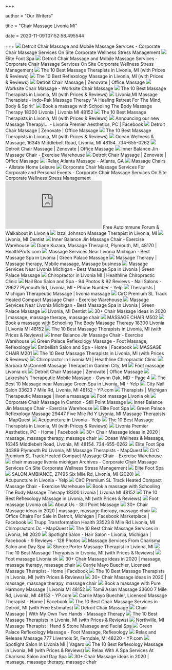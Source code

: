 +++
        
author = "Our Writers"
        
title = "Chair Massage Livonia Mi"
        
date = 2020-11-09T07:52:58.495544
        
+++
[ ![](https://i0.wp.com/bodyworkalternatives.com/wp-content/uploads/2015/11/detroit-corporate-chair-massage-workplace.png?ssl=1)](https://i0.wp.com/bodyworkalternatives.com/wp-content/uploads/2015/11/detroit-corporate-chair-massage-workplace.png?ssl=1) Detroit Chair Massage and Mobile Massage Services - Corporate Chair Massage  Services On Site Corporate Wellness Stress Management
[ ![](https://www.elitefootspa.net/images/chair.jpg)](https://www.elitefootspa.net/images/chair.jpg) Elite Foot Spa
[ ![](https://i1.wp.com/bodyworkalternatives.com/wp-content/uploads/2015/11/detroit-corporate-chair-massage-employee-health-fairs-trade-show-michigan.png?ssl=1)](https://i1.wp.com/bodyworkalternatives.com/wp-content/uploads/2015/11/detroit-corporate-chair-massage-employee-health-fairs-trade-show-michigan.png?ssl=1) Detroit Chair Massage and Mobile Massage Services - Corporate Chair Massage  Services On Site Corporate Wellness Stress Management
[ ![](https://cdn.thervo.com/profile-pro/5b6c9ce7c4528c9707c967f8_profile.jpg)](https://cdn.thervo.com/profile-pro/5b6c9ce7c4528c9707c967f8_profile.jpg) The 10 Best Massage Therapists in Livonia, MI (with Prices & Reviews)
[ ![](https://cdn.thervo.com/profile-pro/5b28013f45aa20c171a97576_profile.jpg)](https://cdn.thervo.com/profile-pro/5b28013f45aa20c171a97576_profile.jpg) The 10 Best Reflexology Massage in Livonia, MI (with Prices & Reviews)
[ ![](https://zenovate.com/wp-content/uploads/2020/02/Natasha-Kirkland-ExtraSpaceStorage-Utah-scaled.jpg)](https://zenovate.com/wp-content/uploads/2020/02/Natasha-Kirkland-ExtraSpaceStorage-Utah-scaled.jpg) Detroit Chair Massage | Zenovate | Office Massage
[ ![](http://worksitechairmassage.com/wp-content/uploads/2017/05/CHAIR_MASSAGE_DEMO_MG_0020.jpg)](http://worksitechairmassage.com/wp-content/uploads/2017/05/CHAIR_MASSAGE_DEMO_MG_0020.jpg) Worksite Chair Massage - Worksite Chair Massage
[ ![](https://cdn.thervo.com/profile-pro/5b9034bbc63cd5ef1f2b4a79_profile.jpg)](https://cdn.thervo.com/profile-pro/5b9034bbc63cd5ef1f2b4a79_profile.jpg) The 10 Best Massage Therapists in Livonia, MI (with Prices & Reviews)
[ ![](https://www.indopakmassage.com/uploads/2/5/5/3/2553823/jeffre-glebe-livonia-mi_orig.jpg)](https://www.indopakmassage.com/uploads/2/5/5/3/2553823/jeffre-glebe-livonia-mi_orig.jpg) Livonia,MI Massage Therapists - Indo-Pak Massage Therapy "A Healing Retreat  For The Mind, Body & Spirit"
[ ![](https://images.massagebook.com/img24032025ac84ba51c5cb7.68517711)](https://images.massagebook.com/img24032025ac84ba51c5cb7.68517711) Book a massage with Schooling The Body Massage Therapy 18300 Livonia | Livonia  MI 48152
[ ![](https://cdn.thervo.com/profile-pro/5b222c1745aa20c171a92f2d_profile.jpg)](https://cdn.thervo.com/profile-pro/5b222c1745aa20c171a92f2d_profile.jpg) The 10 Best Massage Therapists in Livonia, MI (with Prices & Reviews)
[ ![](https://lookaside.fbsbx.com/lookaside/crawler/media/?media_id=866489277052047)](https://lookaside.fbsbx.com/lookaside/crawler/media/?media_id=866489277052047) Announcing our new Massage Therapy!... - Livonia Premier Aesthetics, PC |  Facebook
[ ![](https://zenovate.com/wp-content/uploads/2020/02/DSC02013-1-scaled.jpg)](https://zenovate.com/wp-content/uploads/2020/02/DSC02013-1-scaled.jpg) Detroit Chair Massage | Zenovate | Office Massage
[ ![](https://cdn.thervo.com/profile-pro/5f2ffaffe266710f43504e14_profile.jpg)](https://cdn.thervo.com/profile-pro/5f2ffaffe266710f43504e14_profile.jpg) The 10 Best Massage Therapists in Livonia, MI (with Prices & Reviews)
[ ![](http://www.realitydistortionfield.com/OceanWellness/Ocean-Wellness-Massage-Squoosh-701.jpg)](http://www.realitydistortionfield.com/OceanWellness/Ocean-Wellness-Massage-Squoosh-701.jpg) Ocean Wellness & Massage, 16345 Middlebelt Road, Livonia, MI 48154.  734-655-0262
[ ![](https://zenovate.com/wp-content/uploads/2020/01/aysia-Birst-San-Francisco-280x280.png)](https://zenovate.com/wp-content/uploads/2020/01/aysia-Birst-San-Francisco-280x280.png) Detroit Chair Massage | Zenovate | Office Massage
[ ![](https://exercisewarehouse.net/wp-content/uploads/2018/05/jin-chair.png)](https://exercisewarehouse.net/wp-content/uploads/2018/05/jin-chair.png) Inner Balance Jin Massage Chair - Exercise Warehouse
[ ![](https://zenovate.com/wp-content/uploads/2020/02/DSC01957-3-scaled.jpg)](https://zenovate.com/wp-content/uploads/2020/02/DSC01957-3-scaled.jpg) Detroit Chair Massage | Zenovate | Office Massage
[ ![](https://d3926qxcw0e1bh.cloudfront.net/business_story/89/ed/89ed5cef6ce313a8cf2683d2e73aaf65.jpg.smartcrop265x265.jpg)](https://d3926qxcw0e1bh.cloudfront.net/business_story/89/ed/89ed5cef6ce313a8cf2683d2e73aaf65.jpg.smartcrop265x265.jpg) iRelax Atlanta Massage - Atlanta, GA
[ ![](https://homeleisure.com/pub/media/catalog/category/MASSAGE_HERO.jpg)](https://homeleisure.com/pub/media/catalog/category/MASSAGE_HERO.jpg) Massage Chairs - Allstate Home Leisure
[ ![](https://i2.wp.com/bodyworkalternatives.com/wp-content/uploads/2019/02/chair-massage-near-me.png?fit=560%2C315&ssl=1)](https://i2.wp.com/bodyworkalternatives.com/wp-content/uploads/2019/02/chair-massage-near-me.png?fit=560%2C315&ssl=1) Corporate Chair Massage Services For Corporate and Personal Events -  Corporate Chair Massage Services On Site Corporate Wellness Stress  Management
[ ![](https://www.newswise.com/legacy/image.php?image=/images/uploads/2019/08/17/RitaBaronFaust.jpg)](https://www.newswise.com/legacy/image.php?image=/images/uploads/2019/08/17/RitaBaronFaust.jpg) Free Autoimmune Forum & Walkabout in Livonia
[ ![](https://images.massagebook.com/img24032025ca96ba9b052d1.52414857)](https://images.massagebook.com/img24032025ca96ba9b052d1.52414857) Izzal Johnson Massage Therapist in Livonia, MI
[ ![](https://www.himmfamilydentistry.com/storage/app/media/Megan.jpg)](https://www.himmfamilydentistry.com/storage/app/media/Megan.jpg) Livonia, MI Dentist
[ ![](https://exercisewarehouse.net/wp-content/uploads/2018/05/jin-chair_4.png)](https://exercisewarehouse.net/wp-content/uploads/2018/05/jin-chair_4.png) Inner Balance Jin Massage Chair - Exercise Warehouse
[ ![](https://cdn4.sussexdirectories.com/cam/cam_photos/original/08/60/506008_2.jpg?pu=0)](https://cdn4.sussexdirectories.com/cam/cam_photos/original/08/60/506008_2.jpg?pu=0) Diane Kuzara, Massage Therapist, Plymouth, MI, 48170 | HealthProfs.com
[ ![](https://massagespadeals.com/wp-content/uploads/2020/07/back-acupressure-massage3.jpg)](https://massagespadeals.com/wp-content/uploads/2020/07/back-acupressure-massage3.jpg) Massage Services Near Livonia Michigan - Best Massage Spa in Livonia |  Green Palace Massage
[ ![](https://i.pinimg.com/originals/11/be/b3/11beb36f800fefb796123fd739e93285.jpg)](https://i.pinimg.com/originals/11/be/b3/11beb36f800fefb796123fd739e93285.jpg) Massage Therapy | Massage therapy, Mobile massage, Massage business
[ ![](https://massagespadeals.com/wp-content/uploads/2020/02/green-palace-massage-chairs-3.jpg)](https://massagespadeals.com/wp-content/uploads/2020/02/green-palace-massage-chairs-3.jpg) Massage Services Near Livonia Michigan - Best Massage Spa in Livonia |  Green Palace Massage
[ ![](https://www.healthlinechiropractic.com/wp-content/uploads/2019/03/Uecker-meet-the-chiropractor-about-us.jpg)](https://www.healthlinechiropractic.com/wp-content/uploads/2019/03/Uecker-meet-the-chiropractor-about-us.jpg) Chiropractor in Livonia MI | Healthline Chiropractic Clinic
[ ![](https://s3-media0.fl.yelpcdn.com/bphoto/HrQ4wslmlfPuppukhsIQ2A/l.jpg)](https://s3-media0.fl.yelpcdn.com/bphoto/HrQ4wslmlfPuppukhsIQ2A/l.jpg) Nail Box Salon and Spa - 94 Photos & 92 Reviews - Nail Salons - 29627  Plymouth Rd, Livonia, MI - Phone Number - Yelp
[ ![](http://www.mtmmassage.com/wpimages/wp4e481cb0_05_06.jpg)](http://www.mtmmassage.com/wpimages/wp4e481cb0_05_06.jpg) Therapists | Michigan Therapeutic Massage | livonia massage
[ ![](https://exercisewarehouse.net/wp-content/uploads/2018/05/Circ_beige_2.png)](https://exercisewarehouse.net/wp-content/uploads/2018/05/Circ_beige_2.png) CirC Premium SL Track Heated Compact Massage Chair - Exercise Warehouse
[ ![](https://massagespadeals.com/wp-content/uploads/2020/07/back-massage-spa-in-livonia-michigan3.jpg)](https://massagespadeals.com/wp-content/uploads/2020/07/back-massage-spa-in-livonia-michigan3.jpg) Massage Services Near Livonia Michigan - Best Massage Spa in Livonia |  Green Palace Massage
[ ![](https://www.himmfamilydentistry.com/storage/app/media/Carol_Watson_Himm.jpg)](https://www.himmfamilydentistry.com/storage/app/media/Carol_Watson_Himm.jpg) Livonia, MI Dentist
[ ![](https://i.pinimg.com/236x/d1/8e/63/d18e632f6b18f34578c76f62d260100f--accupuncture-massage-chair.jpg)](https://i.pinimg.com/236x/d1/8e/63/d18e632f6b18f34578c76f62d260100f--accupuncture-massage-chair.jpg) 30+ Chair Massage ideas in 2020 | massage, massage therapy, massage chair
[ ![](https://homeleisure.com/pub/media/catalog/product/m/5/m501.jpg)](https://homeleisure.com/pub/media/catalog/product/m/5/m501.jpg) MASSAGE CHAIR M502
[ ![](https://cdn.massagebook.com/266/static/img/logo-green.svg)](https://cdn.massagebook.com/266/static/img/logo-green.svg) Book a massage with Schooling The Body Massage Therapy 18300 Livonia | Livonia  MI 48152
[ ![](https://cdn.thervo.com/profile-pro/5d01c04e9f830531bc77f5dc_profile.jpg)](https://cdn.thervo.com/profile-pro/5d01c04e9f830531bc77f5dc_profile.jpg) The 10 Best Massage Therapists in Livonia, MI (with Prices & Reviews)
[ ![](https://exercisewarehouse.net/wp-content/uploads/2018/05/jin-chair_7.png)](https://exercisewarehouse.net/wp-content/uploads/2018/05/jin-chair_7.png) Inner Balance Jin Massage Chair - Exercise Warehouse
[ ![](https://img.pagecloud.com/dvHZPGtanUUa_oa2pE6JGqSEMTI=/1600x0/filters:no_upscale()/green-palace-reflexology/images/IMG-0136-i0fe5.jpg)](https://img.pagecloud.com/dvHZPGtanUUa_oa2pE6JGqSEMTI=/1600x0/filters:no_upscale()/green-palace-reflexology/images/IMG-0136-i0fe5.jpg) Green Palace Reflexology Massage - Foot Massage, Reflexology
[ ![](https://lookaside.fbsbx.com/lookaside/crawler/media/?media_id=401590080193717)](https://lookaside.fbsbx.com/lookaside/crawler/media/?media_id=401590080193717) Embellish Salon and Spa - Home | Facebook
[ ![](https://homeleisure.com/pub/media/catalog/product/m/2/m201_big.jpg)](https://homeleisure.com/pub/media/catalog/product/m/2/m201_big.jpg) MASSAGE CHAIR M201
[ ![](https://cdn.thervo.com/profile-pro/5da0976b562c0d0d043226fb_profile.jpg)](https://cdn.thervo.com/profile-pro/5da0976b562c0d0d043226fb_profile.jpg) The 10 Best Massage Therapists in Livonia, MI (with Prices & Reviews)
[ ![](https://www.healthlinechiropractic.com/wp-content/uploads/2019/03/Dr-Susan-Blaskay.png)](https://www.healthlinechiropractic.com/wp-content/uploads/2019/03/Dr-Susan-Blaskay.png) Chiropractor in Livonia MI | Healthline Chiropractic Clinic
[ ![](https://images.massagebook.com/img472776564128b25a5973.01688103)](https://images.massagebook.com/img472776564128b25a5973.01688103) Barbara McConnell Massage Therapist in Garden City, MI
[ ![](https://www.schmittimports.com/images/foot-massage-livonia-ok-5.jpg)](https://www.schmittimports.com/images/foot-massage-livonia-ok-5.jpg) Foot massage Livonia ok
[ ![](https://zenovate.com/wp-content/uploads/2019/09/Brandon-Fish-280x280.jpg)](https://zenovate.com/wp-content/uploads/2019/09/Brandon-Fish-280x280.jpg) Detroit Chair Massage | Zenovate | Office Massage
[ ![](https://production-next-images-cdn.thumbtack.com/i/359307579898134542/width/1024.jpeg)](https://production-next-images-cdn.thumbtack.com/i/359307579898134542/width/1024.jpeg) Lakresha's Therapeutic Mobile Massage - Gwynn Oak, MD - Page 4
[ ![](https://s3-media0.fl.yelpcdn.com/bphoto/zY9_Hpg0Kiv7Ukr_W_MzWg/ls.jpg)](https://s3-media0.fl.yelpcdn.com/bphoto/zY9_Hpg0Kiv7Ukr_W_MzWg/ls.jpg) The Best 10 Massage near Massage Green Spa in Livonia, MI - Yelp
[ ![](https://i1.ypcdn.com/blob/e612ad80f20b03540e235f9eb1ca56910634e6f9_400x260_crop.jpg)](https://i1.ypcdn.com/blob/e612ad80f20b03540e235f9eb1ca56910634e6f9_400x260_crop.jpg) City Nail Salon 33623 7 Mile Rd, Livonia, MI 48152 - YP.com
[ ![](http://www.mtmmassage.com/wpimages/wp619ce0aa_06.png)](http://www.mtmmassage.com/wpimages/wp619ce0aa_06.png) Therapists | Michigan Therapeutic Massage | livonia massage
[ ![](https://www.schmittimports.com/images/foot-massage-livonia-ok-2.jpg)](https://www.schmittimports.com/images/foot-massage-livonia-ok-2.jpg) Foot massage Livonia ok
[ ![](https://www.stillpointmassagecanton.com/wp-content/uploads/2018/10/Massage-Therapy-Canton-MI-Angela-Brewer-Massage-Therapist-210x300.jpg)](https://www.stillpointmassagecanton.com/wp-content/uploads/2018/10/Massage-Therapy-Canton-MI-Angela-Brewer-Massage-Therapist-210x300.jpg) Corporate Chair Massage in Canton - Still Point Massage
[ ![](https://exercisewarehouse.net/wp-content/uploads/2018/05/jin-chair_3.png)](https://exercisewarehouse.net/wp-content/uploads/2018/05/jin-chair_3.png) Inner Balance Jin Massage Chair - Exercise Warehouse
[ ![](https://www.elitefootspa.net/images/eliteFootLogo4.png)](https://www.elitefootspa.net/images/eliteFootLogo4.png) Elite Foot Spa
[ ![](https://s3-media0.fl.yelpcdn.com/bphoto/JvvBMm6OuV9Gtltt4sv6rg/l.jpg)](https://s3-media0.fl.yelpcdn.com/bphoto/JvvBMm6OuV9Gtltt4sv6rg/l.jpg) Green Palace Reflexology Massage 29447 Five Mile Rd Y Livonia, MI Massage  Therapists - MapQuest
[ ![](https://s3-media0.fl.yelpcdn.com/bphoto/MRfA9UwDeZGHnH_d5xuJXg/ls.jpg)](https://s3-media0.fl.yelpcdn.com/bphoto/MRfA9UwDeZGHnH_d5xuJXg/ls.jpg) Acupuncture in Livonia - Yelp
[ ![](https://cdn.thervo.com/profile-pro/5b592f2da36ccc6e626a5928_profile.jpg)](https://cdn.thervo.com/profile-pro/5b592f2da36ccc6e626a5928_profile.jpg) The 10 Best Massage Therapists in Livonia, MI (with Prices & Reviews)
[ ![](https://lookaside.fbsbx.com/lookaside/crawler/media/?media_id=1028799037487736)](https://lookaside.fbsbx.com/lookaside/crawler/media/?media_id=1028799037487736) Livonia Premier Aesthetics, PC - Home | Facebook
[ ![](https://i.pinimg.com/236x/88/14/a1/8814a11c48b68d5279d7f80501ac8797.jpg)](https://i.pinimg.com/236x/88/14/a1/8814a11c48b68d5279d7f80501ac8797.jpg) 30+ Chair Massage ideas in 2020 | massage, massage therapy, massage chair
[ ![](http://www.realitydistortionfield.com/OceanWellness/Lobby-1.jpg)](http://www.realitydistortionfield.com/OceanWellness/Lobby-1.jpg) Ocean Wellness & Massage, 16345 Middlebelt Road, Livonia, MI 48154.  734-655-0262
[ ![](https://s3-media0.fl.yelpcdn.com/bphoto/89TFOmRAztRWZCP3HOG6eg/l.jpg)](https://s3-media0.fl.yelpcdn.com/bphoto/89TFOmRAztRWZCP3HOG6eg/l.jpg) Elite Foot Spa 34389 Plymouth Rd Livonia, MI Massage Therapists - MapQuest
[ ![](https://exercisewarehouse.net/wp-content/uploads/2018/05/Circ_wine_1_1.png)](https://exercisewarehouse.net/wp-content/uploads/2018/05/Circ_wine_1_1.png) CirC Premium SL Track Heated Compact Massage Chair - Exercise Warehouse
[ ![](https://i0.wp.com/bodyworkalternatives.com/wp-content/uploads/2014/11/employee-appreciation-chair-massage-dental-hygienists-orchard-lake-michigan-detroit-troy-bloomfield-hills-livonia-birmingham-rochester.jpg?resize=456%2C342&ssl=1)](https://i0.wp.com/bodyworkalternatives.com/wp-content/uploads/2014/11/employee-appreciation-chair-massage-dental-hygienists-orchard-lake-michigan-detroit-troy-bloomfield-hills-livonia-birmingham-rochester.jpg?resize=456%2C342&ssl=1) chair massage livonia michigan Archives - Corporate Chair Massage Services  On Site Corporate Wellness Stress Management
[ ![](https://www.elitefootspa.net/images/body.jpg)](https://www.elitefootspa.net/images/body.jpg) Elite Foot Spa
[ ![](https://scontent.fymy1-2.fna.fbcdn.net/v/t1.0-9/s720x720/118636632_10158821909539885_5859124083481480089_o.jpg?_nc_cat=103&ccb=2&_nc_sid=110474&_nc_ohc=XKCeyQw3towAX_vlgTQ&_nc_ht=scontent.fymy1-2.fna&tp=7&oh=274803034cf38b753209d120fff3d3ac&oe=5FB7A710)](https://scontent.fymy1-2.fna.fbcdn.net/v/t1.0-9/s720x720/118636632_10158821909539885_5859124083481480089_o.jpg?_nc_cat=103&ccb=2&_nc_sid=110474&_nc_ohc=XKCeyQw3towAX_vlgTQ&_nc_ht=scontent.fymy1-2.fna&tp=7&oh=274803034cf38b753209d120fff3d3ac&oe=5FB7A710) SALON AMBIANCE, 27495 Six Mile Rd, Livonia, MI (2020)
[ ![](https://s3-media0.fl.yelpcdn.com/bphoto/DazI88FVWYvAYyGyJfSlaQ/ls.jpg)](https://s3-media0.fl.yelpcdn.com/bphoto/DazI88FVWYvAYyGyJfSlaQ/ls.jpg) Acupuncture in Livonia - Yelp
[ ![](https://exercisewarehouse.net/wp-content/uploads/2018/05/massager_massage_image01.png)](https://exercisewarehouse.net/wp-content/uploads/2018/05/massager_massage_image01.png) CirC Premium SL Track Heated Compact Massage Chair - Exercise Warehouse
[ ![](https://images.massagebook.com/img24032025ac84a94267a12.64014838)](https://images.massagebook.com/img24032025ac84a94267a12.64014838) Book a massage with Schooling The Body Massage Therapy 18300 Livonia | Livonia  MI 48152
[ ![](https://cdn.thervo.com/profile-pro/5f15f222e266710f434bf61d_profile.jpg)](https://cdn.thervo.com/profile-pro/5f15f222e266710f434bf61d_profile.jpg) The 10 Best Reflexology Massage in Livonia, MI (with Prices & Reviews)
[ ![](https://www.schmittimports.com/images/112407.jpg)](https://www.schmittimports.com/images/112407.jpg) Foot massage Livonia ok
[ ![](https://www.stillpointmassagecanton.com/wp-content/uploads/2020/05/Chiropractic-Canton-MI-Wyatt-Licnsed-Massage-Therapist.jpg)](https://www.stillpointmassagecanton.com/wp-content/uploads/2020/05/Chiropractic-Canton-MI-Wyatt-Licnsed-Massage-Therapist.jpg) About Us - Still Point Massage
[ ![](https://i.pinimg.com/236x/76/55/98/7655981bbe55b9dc4c2137d2bf8550a9--massage-chair-massage-room.jpg)](https://i.pinimg.com/236x/76/55/98/7655981bbe55b9dc4c2137d2bf8550a9--massage-chair-massage-room.jpg) 30+ Chair Massage ideas in 2020 | massage, massage therapy, massage chair
[ ![](https://lookaside.fbsbx.com/lookaside/crawler/media/?media_id=10159052921112578)](https://lookaside.fbsbx.com/lookaside/crawler/media/?media_id=10159052921112578) Office Chairs For Sale in Detroit, Michigan | Facebook Marketplace |  Facebook
[ ![](https://s3-media0.fl.yelpcdn.com/bphoto/Va99XxJ4tduJ5xsO5K42nQ/l.jpg)](https://s3-media0.fl.yelpcdn.com/bphoto/Va99XxJ4tduJ5xsO5K42nQ/l.jpg) Trupp Transformation Health 33523 8 Mile Rd Livonia, MI Chiropractors Dc -  MapQuest
[ ![](https://production-next-images-cdn.thumbtack.com/i/391254328968888331/desktop/standard/400square-legacy)](https://production-next-images-cdn.thumbtack.com/i/391254328968888331/desktop/standard/400square-legacy) The 10 Best Chair Massage Services in Livonia, MI 2020
[ ![](https://lookaside.fbsbx.com/lookaside/crawler/media/?media_id=230613140621359)](https://lookaside.fbsbx.com/lookaside/crawler/media/?media_id=230613140621359) Spotlight Salon - Hair Salon - Livonia, Michigan | Facebook - 9 Reviews -  128 Photos
[ ![](http://www.charismadetroit.com/wp-content/themes/charisma-f5/library/images/logo.png)](http://www.charismadetroit.com/wp-content/themes/charisma-f5/library/images/logo.png) Massage Services From Charisma Salon and Day Spa
[ ![](https://images.massagebook.com/img44110535f601253a33fc9.15924883)](https://images.massagebook.com/img44110535f601253a33fc9.15924883) Sheree Porter Massage Therapist in Liviona, MI
[ ![](https://cdn.thervo.com/profile-pro/58cbda8e45c3abfd6e6452c2_profile.jpg)](https://cdn.thervo.com/profile-pro/58cbda8e45c3abfd6e6452c2_profile.jpg) The 10 Best Massage Therapists in Livonia, MI (with Prices & Reviews)
[ ![](https://www.schmittimports.com/images/foot-massage-livonia-ok-7.jpg)](https://www.schmittimports.com/images/foot-massage-livonia-ok-7.jpg) Foot massage Livonia ok
[ ![](https://i.pinimg.com/236x/92/18/0d/92180da1f9b04fb1b103ef795f9bae7b.jpg)](https://i.pinimg.com/236x/92/18/0d/92180da1f9b04fb1b103ef795f9bae7b.jpg) 30+ Chair Massage ideas in 2020 | massage, massage therapy, massage chair
[ ![](https://lookaside.fbsbx.com/lookaside/crawler/media/?media_id=161740453845809)](https://lookaside.fbsbx.com/lookaside/crawler/media/?media_id=161740453845809) Carrie Mayo Buechler, Licensed Massage Therapist - Home | Facebook
[ ![](https://cdn.thervo.com/profile-pro/5f5c92d8de70b56f7f36de6a_profile.jpg)](https://cdn.thervo.com/profile-pro/5f5c92d8de70b56f7f36de6a_profile.jpg) The 10 Best Massage Therapists in Livonia, MI (with Prices & Reviews)
[ ![](https://i.pinimg.com/236x/74/5d/2b/745d2b9949241dec95cd1750dc8991e4--san-antonio-corporate.jpg)](https://i.pinimg.com/236x/74/5d/2b/745d2b9949241dec95cd1750dc8991e4--san-antonio-corporate.jpg) 30+ Chair Massage ideas in 2020 | massage, massage therapy, massage chair
[ ![](https://images.massagebook.com/img44110535ef0551f952254.22336409)](https://images.massagebook.com/img44110535ef0551f952254.22336409) Book a massage with Pure Harmony Massage | Livonia MI 48152
[ ![](https://i4.ypcdn.com/blob/59f82ad4a8bf16c292f82986ad2d982cf76b009e)](https://i4.ypcdn.com/blob/59f82ad4a8bf16c292f82986ad2d982cf76b009e) Tomii Asian Massage 33600 7 Mile Rd, Livonia, MI 48152 - YP.com
[ ![](https://lookaside.fbsbx.com/lookaside/crawler/media/?media_id=244016002350)](https://lookaside.fbsbx.com/lookaside/crawler/media/?media_id=244016002350) Carrie Mayo Buechler, Licensed Massage Therapist - Home | Facebook
[ ![](https://production-next-images-cdn.thumbtack.com/i/400999187583967241/width/1024.jpeg)](https://production-next-images-cdn.thumbtack.com/i/400999187583967241/width/1024.jpeg) The 10 Best Chair Massage Services in Detroit, MI (with Free Estimates)
[ ![](https://detroitchairmassage.files.wordpress.com/2017/01/15965414_10154129187395779_8606977188991036113_n.jpg?w=365&h=365&crop=1)](https://detroitchairmassage.files.wordpress.com/2017/01/15965414_10154129187395779_8606977188991036113_n.jpg?w=365&h=365&crop=1) Detroit Chair Massage
[ ![](http://www.withmyowntwohandsmt.com/images/ChairMassage.png)](http://www.withmyowntwohandsmt.com/images/ChairMassage.png) Chair Massage | With My Own Two Hands - Massage Therapy
[ ![](https://cdn.thervo.com/profile-pro/5c3387bd6a4e114142f37431_profile.jpg)](https://cdn.thervo.com/profile-pro/5c3387bd6a4e114142f37431_profile.jpg) The 10 Best Massage Therapists in Livonia, MI (with Prices & Reviews)
[ ![](https://www.handandstonenorthville.com/images/gallery-default/1.jpg)](https://www.handandstonenorthville.com/images/gallery-default/1.jpg) Northville, MI Massage Therapist | Hand & Stone Massage and Facial Spa
[ ![](https://img.pagecloud.com/XKhS6KuYrZVhLgGVQVRoWOhI9KA=/1600x0/filters:no_upscale()/green-palace-reflexology/images/AdobeStock_106201427-ae437.jpeg)](https://img.pagecloud.com/XKhS6KuYrZVhLgGVQVRoWOhI9KA=/1600x0/filters:no_upscale()/green-palace-reflexology/images/AdobeStock_106201427-ae437.jpeg) Green Palace Reflexology Massage - Foot Massage, Reflexology
[ ![](https://i1.ypcdn.com/blob/774024d388ede33707e0dc3c0e1a8be78d8ea028_400x260_crop.jpg)](https://i1.ypcdn.com/blob/774024d388ede33707e0dc3c0e1a8be78d8ea028_400x260_crop.jpg) Relax and Release Massage 777 Livernois St, Ferndale, MI 48220 - YP.com
[ ![](https://8488a69ade725fd6cc52-655701c9541e211589ecc01b40cae91d.ssl.cf2.rackcdn.com/340x340/rDozH_temp_14893809_80029_$2018_02_12_13_47_55_4498.jpg)](https://8488a69ade725fd6cc52-655701c9541e211589ecc01b40cae91d.ssl.cf2.rackcdn.com/340x340/rDozH_temp_14893809_80029_$2018_02_12_13_47_55_4498.jpg) Spotlight Salon In Livonia MI | Vagaro
[ ![](https://cdn.thervo.com/profile-pro/5dee78f212da776562ef452b_profile.jpg)](https://cdn.thervo.com/profile-pro/5dee78f212da776562ef452b_profile.jpg) The 10 Best Reflexology Massage in Livonia, MI (with Prices & Reviews)
[ ![](http://www.charismadetroit.com/wp-content/uploads/2018/03/spa-3184610_1920.jpg)](http://www.charismadetroit.com/wp-content/uploads/2018/03/spa-3184610_1920.jpg) Relax With A Spa Services At Charisma Salon and Day Spa
[ ![](https://i.pinimg.com/236x/7e/bd/8f/7ebd8f25a960bab044a01a5cdaa70496--massage-chair-spa-design.jpg)](https://i.pinimg.com/236x/7e/bd/8f/7ebd8f25a960bab044a01a5cdaa70496--massage-chair-spa-design.jpg) 30+ Chair Massage ideas in 2020 | massage, massage therapy, massage chair
